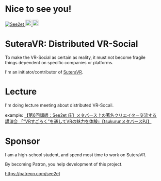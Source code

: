 # Nice to see you!

<p align="left">
  <a href="https://github.com/See2et/See2et/">
    <img src="https://komarev.com/ghpvc/?username=See2et" alt="See2et" />
  </a>
  <a href="http://twitter.com/See2et">
    <img height="20" src="https://img.shields.io/twitter/follow/See2et?label=Twitter&logo=twitter&style=flat" />
  </a>
  <a href="https://github.com/See2et">
    <img height="20" src="https://img.shields.io/github/followers/See2et?label=follow&logo=github&style=flat" />
  </a>
</p>


# SuteraVR: Distributed VR-Social

To make the VR-Social as certain as reality, it must not become fragile things dependent on specific companies or platforms.

I'm an initiator/contributor of [SuteraVR](https://github.com/SuteraVR/SuteraVR).

# Lecture

I'm doing lecture meeting about distributed VR-Socail.

example: [【第6回講師：See2et 氏】メタバース上の著名クリエイター交流する講演会 「”VRすごろく”を通してVRの魅力を体験」【tsukurunメタバースPJ】](https://gunma-tsukurun.jp/involved/event240217/)

# Sponsor

I am a high-school student, and spend most time to work on SuteraVR.

By becoming Patron, you help development of this project.

https://patreon.com/see2et
